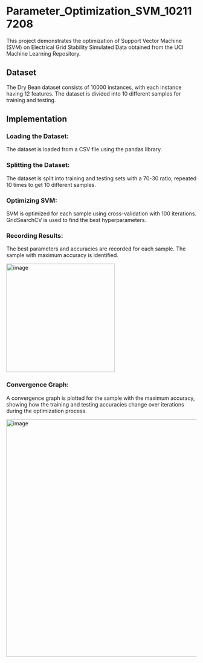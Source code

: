 # Parameter_Optimization_SVM_102117208

This project demonstrates the optimization of Support Vector Machine (SVM) on Electrical Grid Stability Simulated Data obtained from the UCI Machine Learning Repository. 

## Dataset
The Dry Bean dataset consists of 10000 instances, with each instance having 12 features. The dataset is divided into 10 different samples for training and testing.

## Implementation
### Loading the Dataset: 
The dataset is loaded from a CSV file using the pandas library.

### Splitting the Dataset: 
The dataset is split into training and testing sets with a 70-30 ratio, repeated 10 times to get 10 different samples.

### Optimizing SVM: 
SVM is optimized for each sample using cross-validation with 100 iterations. GridSearchCV is used to find the best hyperparameters.

### Recording Results: 
The best parameters and accuracies are recorded for each sample. The sample with maximum accuracy is identified.

<img width="287" alt="image" src="https://github.com/nitish027/Parameter_Optimization_SVM_102117203/assets/142744015/1002f7e8-9ee6-4b6a-9fe7-90b3b1235945">

### Convergence Graph: 
A convergence graph is plotted for the sample with the maximum accuracy, showing how the training and testing accuracies change over iterations during the optimization process.

<img width="628" alt="image" src="https://github.com/nitish027/Parameter_Optimization_SVM_102117203/assets/142744015/3cf8d236-ac94-451f-b63b-3f2b5b40192f">
